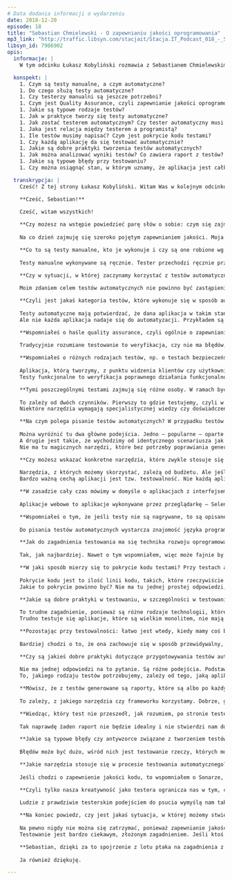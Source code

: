 ```yaml
---
# Data dodania informacji o wydarzeniu
date: 2018-12-20
episode: 18
title: "Sebastian Chmielewski - O zapewnianiu jakości oprogramowania"
mp3_link: "http://traffic.libsyn.com/stacjait/Stacja.IT_Podcast_018_-_Sebastian_Chmielewski_-_O_zapewnianiu_jakosci_oprogramowania.mp3"
libsyn_id: 7986902
opis:
  informacje: |
    W tym odcinku Łukasz Kobyliński rozmawia z Sebastianem Chmielewskim o zapewnianiu jakości oprogramowania. Rozmawiamy o testowaniu manualnym, automatycznym oraz metodach zapewniania jakości oprogramowania.

  konspekt: |
    1. Czym są testy manualne, a czym automatyczne?
    1. Do czego służą testy automatyczne?
    1. Czy testerzy manualni są jeszcze potrzebni?
    1. Czym jest Quality Assurance, czyli zapewnianie jakości oprogramowania?
    1. Jakie są typowe rodzaje testów?
    1. Jak w praktyce tworzy się testy automatyczne?
    1. Jak zostać testerem automatycznym? Czy tester automatyczny musi być programistą?
    1. Jaka jest relacja między testerem a programistą?
    1. Ile testów musimy napisać? Czym jest pokrycie kodu testami?
    1. Czy każdą aplikację da się testować automatycznie?
    1. Jakie są dobre praktyki tworzenia testów automatycznych?
    1. Jak można analizować wyniki testów? Co zawiera raport z testów?
    1. Jakie są typowe błędy przy testowaniu?
    1. Czy można osiągnąć stan, w którym uznamy, że aplikacja jest całkowicie pozbawiona błędów?

  transkrypcja: |
    Cześć! Z tej strony Łukasz Kobyliński. Witam Was w kolejnym odcinku podcastu „Stacja IT”. Dzisiaj mam przyjemność rozmawiać z Sebastianem Chmielewskim o testowaniu i o zapewnianiu jakości oprogramowania.

    **Cześć, Sebastian!**
    
    Cześć, witam wszystkich!

    **Czy możesz na wstępie powiedzieć parę słów o sobie: czym się zajmujesz i jak doszło do tego, że robisz to, co robisz?**
    
    Na co dzień zajmuję się szeroko pojętym zapewnianiem jakości. Moja ścieżka zaczęła się od tego, że byłem testerem manualnym. Już na studiach miałem praktyki w firmie informatycznej. Trafiłem do nowo powstałego działu związanego z zapewnianiem jakości, quality assurance – QA. Na początku były to testy manualne, czyli manualna weryfikacja działania aplikacji. Pojawiały się też elementy testów automatycznych. Pisaliśmy skrypty weryfikujące jakieś komponenty, smoke testy. Z czasem zacząłem rozwijać się w kierunku automatyzacji i testów wydajnościowych. Obecnie zajmuję się głównie testami bezpieczeństwa. Mój ulubiony cytat na temat testów bezpieczeństwa to ten, że są one bardzo dokładnym testowaniem oprogramowania.

    **Co to są testy manualne, kto je wykonuje i czy są one robione wg ustalonej kolejności?**
    
    Testy manualne wykonywane są ręcznie. Tester przechodzi ręcznie przez aplikację w taki sposób, w jaki robi to końcowy użytkownik. Testy automatyczne polegają najczęściej na zautomatyzowaniu tych samych czynności. Specyficzną odmianą testów są smoke testy. W ich przypadku, podobnie jak i przy prototypowaniu urządzeń, po pierwsze jest odpalenie, czyli podłączenie do prądu i sprawdzenie, czy nie dymi. Odpowiednikiem tego w IT jest uruchomienie systemu i sprawdzenie, czy rzeczywiście się uruchomił, czy coś nie padło. Jest to więc rodzaj prostych skryptów, które weryfikują podstawowe funkcjonalności, działanie podstawowych komponentów, np. przysłowiowy test prezesa, w którym wejście do aplikacji, zalogowanie się na główne konto i otwarcie strony głównej odbyło się właśnie przy użyciu skryptu.

    **Czy w sytuacji, w której zaczynamy korzystać z testów automatycznych, testerzy manualni nie są już potrzebni, bo możemy wszystko oskryptować, czy jednak nadal w pewnych sytuacjach korzysta się z testów manualnych?**
    
    Moim zdaniem celem testów automatycznych nie powinno być zastąpienie testów manualnych. Testy automatyczne mają potwierdzić, że to, co zostało zrobione, działa. Czasami możemy mocno się napracować przy budowie jakiejś aplikacji, zakodować ją poprawnie wg specyfikacji, a potem klient końcowy stwierdzi, że to nie jest to, np. moduł raportowania nie miał tak wyglądać. Dlatego testy automatyczne to dobra praktyka inżynierska, zapewniająca nam powtarzalność testowania: to, że test automatyczny, skrypt będzie testował, wykonywał te same testy, będzie powtarzalny za każdym razem, natomiast nie zastąpi intuicji, wiedzy i zdrowego rozsądku, który mają doświadczeni testerzy manualni, tacy, którzy mają zmysł do psucia, do wyszukiwania problemów, a także wiedzę na temat tego, gdzie i w jaki sposób dana aplikacja będzie używana. Dla przykładu: w dużym banku bardzo ważna jest wiedza na temat tego, jak dana organizacja działa, czego test automatyczny, który jest skryptem, nie będzie wiedział, a tester manualny może lub powinien mieć taką wiedzę.

    **Czyli jest jakaś kategoria testów, które wykonuje się w sposób automatyczny, a jakieś inne testy wykonuje się w sposób manualny? Wyobrażam sobie, że wszystkiego nie są się oskryptować. Wybiera się pewnie najbardziej typowe scenariusze lub takie krytyczne z punktu widzenia danej aplikacji. Czy są jakieś dobre wzorce mówiące o tym, co zwykle testuje się w sposób automatyczny, a co zostawia testerom manualnym?**
    
    Testy automatyczne mają potwierdzać, że dana aplikacja w takim stanie, w jakim została napisana, dalej działa. Są to tzw. greenpathy, czyli pozytywne, proste ścieżki przechodzenia przez tę aplikację, podstawowe scenariusze, te najważniejsze dla użytkowników końcowych. Każda aplikacja ma funkcję logowania i nie chcemy, aby przestała nagle działać po wdrożeniu. To jest naturalny kandydat do automatyzacji. Dlatego testy automatyczne są dobre do testów, które są żmudne, powtarzalne, np. testy na zbiorach danych – mamy Excela, wielką tabelkę i każdy scenariusz różni się zestawem danych, które mamy wpisać w jakiś formularz lub wysłać do usługi i sprawdzić końcowy wynik. Inne testy są długotrwałe czy nawet specjalnie zaprojektowane pod kątem automatyzacji, której wykonanie w sposób ręczny mijałoby się z celem albo byłoby bardzo trudne, np. testy wydajnościowe. Obciążenie aplikacji pięćdziesięcioma, setką równoległych użytkowników w sposób manualny byłoby przedsięwzięciem logistycznie bardzo ciężkim do wykonania, a przy automatyzacji – jak najbardziej wykonalnym. To tylko kilka przypadków, kiedy automatyzacja jest jak najbardziej wskazana. 
    Ale nie każda aplikacja nadaje się do automatyzacji. Przykładem są tu powiązania z jakimiś zewnętrznymi systemami, z których musimy pobierać dane. Tych danych nie możemy łatwo uzyskać albo nie możemy ich po testach wyczyścić lub usunąć. Niektóre aplikacje, szczególnie te leciwe, napisane w sposób trudny do zautomatyzowania, nie mają np. identyfikatorów elementów i skrypt, który ma w coś kliknąć, nie może łatwo znaleźć tego elementu, w który ma kliknąć. W takich przypadkach testy manualne to jedyna ścieżka.

    **Wspomniałeś o haśle quality assurance, czyli ogólnie o zapewnianiu jakości oprogramowania. Jak testowanie ma się do zapewniania jakości?**
    
    Tradycyjnie rozumiane testowanie to weryfikacja, czy nie ma błędów, czyli czy funkcjonalności działają poprawnie. Dostajemy aplikację, funkcjonalność wykonaną przez programistów i weryfikujemy, czy ona działa. Ale niestety czasami, gdy coś zostało wydevelopowane, oddane na testy, znajdujemy tam poważne błędy albo stwierdzamy, że aplikacja nie miała zostać tak zrobiona, a jest już za późno, aby ją skorygować. Jeśli koszt naprawy byłby znaczny, to w tym wypadku zapewnienie jakości od testowania różni się tym, że jest próbą zapewnienia odpowiedniej jakości na wszystkich etapach budowy oprogramowania, począwszy od zbierania wymagań, programowania zapewnienia jakości także samych testów, czyli testowanie testowania do testów akceptacyjnych, testów wydajności, które tradycyjnie wykonuje się na koniec życia projektu. Natomiast samo testowanie jest tylko wykrywaniem już istniejących błędów. Quality assurance odgrywa rolę prewencyjną. Pilnuje, aby problemy nie wystąpiły. Testowanie to weryfikacja dostarczanego już produktu.

    **Wspomniałeś o różnych rodzajach testów, np. o testach bezpieczeństwa, akceptacyjnych. Jakie jeszcze rodzaje testów się stosuje i na jakim etapie testowania czy rozwoju oprogramowania?**
    
    Aplikacja, którą tworzymy, z punktu widzenia klientów czy użytkowników ma zestaw jakichś cech, który jest dla niej ważny. Podstawowy jest taki, że ona ma działać, czyli robić to, co powinna. Ale dla użytkowników mogą być ważne inne cechy, np. powinna być wydajna, czyli szybko przetwarzać składane w niej zlecenia, być bezpieczna. Aplikacja przeznaczona dla osób niewidomych ma inne wymagania, jeśli chodzi o dostępność, niż ta, które będzie działała w banku i będzie przeznaczona dla pracowników i obsługi ich procesów wewnętrznych. Te różne rodzaje testów odzwierciedlają więc cechy oprogramowania i produktu, które są dla nas ważne.
    Testy funkcjonalne to weryfikacja poprawnego działania funkcjonalności przypadków pozytywnych, które najczęściej stosujemy, ale też różnych negatywnych, wprowadzania błędnych danych do wygenerowania bardzo nietypowych przypadków, prób „wywalenia” jakiegoś procesu. Testy wydajnościowe to weryfikacja parametrów wydajnościowych, szybkości przetwarzania, skalowalności. Możliwość przetwarzania różnych wolumenów danych też są ważne w przypadku aplikacji, które mają być superwydajne. Testy wysokiej dostępności przeprowadza się wtedy, gdy nasza aplikacja ma być dostępna 365 dni w roku, przez 7 dni w tygodniu, 24 godziny na dobę. Wtedy wywalamy jakiś komponent, weryfikujemy, czy system jest w stanie obsłużyć taki problem. To są tzw. testy HA. Następnie testy bezpieczeństwa, czyli weryfikacja różnych rzeczy, które nie obejmują innych rodzajów testowania. Gdy mamy błąd i coś nie działa, to jest to błąd funkcjonalny. Gdy czegoś nie można znaleźć, to błąd użyteczności. Działa zbyt wolno – błąd wydajnościowy. A cała reszta to błędy bezpieczeństwa.

    **Tymi poszczególnymi testami zajmują się różne osoby. W ramach bycia testerem są różne specjalizacje, bo wydaje się, że czymś zupełnie innym jest testowanie funkcjonalności aplikacji, a czym innym – wydajności czy wysokiej dostępności.**
    
    To zależy od dwóch czynników. Pierwszy to gdzie testujemy, czyli w jakiej organizacji, dla kogo testujemy aplikację. To zależy też od złożoności samej aplikacji. W małym start-upie może być tak, że tester musi być człowiekiem orkiestrą i zajmować się wszystkim, bo dostaje jakąś funkcjonalność, ale trzeba jeszcze wykonać test automatyczny czy wydajnościowy. Przy bardzo złożonych czy dużych systemach, dużych aplikacjach, w których jest powiązanych bardzo wiele różnych technologii, bo tu jest jakieś GUI webowe, tu jakaś szyna integracyjna. Pojawiają się więc specjalizacje.
    Niektóre narzędzia wymagają specjalistycznej wiedzy czy doświadczenia, ponieważ trzeba je poznać. Popularny JMeter wykorzystywany do testów wydajnościowych – popularny, bo darmowy – czy obecnie konkurencyjny dla niego Gatling to narzędzia, które mają wiele funkcji, wiele różnych komponentów, a do tego działają na niskim poziomie protokołu HTTP, gdzie wymagana jest pewna wiedza i doświadczenie na temat tego, jak te aplikacje działają – te specjalizacje pojawiają się tu naturalnie. Szczególnie jeśli od testera wydajnościowego wymaga się, że nie tylko przeprowadzi testy, ale też wskaże, gdzie w naszym systemie są wąskie gardła, zbada, wykona jakieś profilowanie, badanie parametrów wydajnościowych, baz danych, serwera aplikacyjnego, aplikacji. Wtedy wymaga to większej wiedzy i doświadczenia – i te specjalizacje się pojawiają.

    **Na czym polega pisanie testów automatycznych? W przypadku testów manualnych mamy kolejność działań zapisaną w skrypcie albo w sposób naturalny tester przechodzi kolejne etapy aplikacji, żeby zobaczyć, czy one działają zgodnie z założeniami. Natomiast jak podejść do tego w sposób automatyczny? Jak w praktyce zrobić, aby to działało w pętli w sposób powtarzalny, zapisany przez nas i wykonywany przez maszynę?**
    
    Można wyróżnić tu dwa główne podejścia. Jedno – popularne – oparte jest na nagrywaniu, np. nagrywaniu akcji użytkownika w przeglądarce czy też nagrywaniu requestów wykonywanych przez przeglądarkę, aplikację lub innego klienta, które idą w kierunku serwera aplikacyjnego. A drugie to kodowanie kroków testu automatycznego. Każde z tych podejść ma swoje wady i zalety. W przypadku nagrywania problem jest taki, że jeśli w naszej aplikacji coś się zmienia, to niestety bardzo często musimy nagrać te testy jeszcze raz. To nie ma sensu w przypadku często zmieniającej się aplikacji. Jesteśmy np. w start-upie i co dwa tygodnie mamy sprint, dodawana jest jakaś funkcjonalność. Przebudowywane są różne funkcje, bo okazuje się, że np. trzeba coś przebudować, żeby było bardziej dostępne dla użytkowników. Ta zmienność powoduje, że nagrywanie może nie być najlepszym wyborem. Ale w przypadku aplikacji, która już od dłuższego czasu istnieje, działa, a potrzebne są testy regresji, takie, które weryfikują, czy nie pojawiają się błędy w już istniejących, działających funkcjonalnościach, nagrywanie może być bardzo dobrym i sensownym wyborem. A jak mamy na czym nagrywać, to aplikacja tak bardzo nie będzie się już zmieniała. To jest jedno z podejść. 
    A drugie jest takie, że wychodzimy od identycznego scenariusza jak w przypadku testów manualnych i tworzymy obsługę czy opisujemy te kroki, które automat będzie wykonywał w postaci języka programowania. Wykorzystujemy to szczególnie wtedy, gdy naszej aplikacji jeszcze nie ma, jest dopiero tworzona. Mamy już zestaw jakichś scenariuszy, które opisaliśmy. Wiemy, co ona mniej więcej będzie robić, ale samych funkcjonalności jeszcze nie ma, one sukcesywnie się pojawiają i tym samym pojawiają się kroki naszego scenariusza. To pokazuje w raporcie, jaka część tej aplikacji jest gotowa, bo widać, ile kroków jest zielonych, ile czerwonych.
    Nie ma tu magicznych narzędzi, które bez potrzeby poprawiania generują nam gotowe scenariusze. Czy będziemy nagrywać, czy będziemy je kodować, zawsze potrzeba mniej lub więcej czasu na obchodzenie różnych problemów. Jeśli raz już je rozwiążemy, to zwykle można to w jakiś sposób używalny wykorzystać, ale często powtarzam, że 80% czasu to jest rozwiązywanie problemów, więc zasada 80/20 przewija się tu często.

    **Czy możesz wskazać konkretne narzędzia, które zwykle stosuje się w testach automatycznych?**
    
    Narzędzia, z których możemy skorzystać, zależą od budżetu. Ale jeśli chcemy skorzystać z narzędzi typu open source, to głównym – i chyba niemającym specjalnej konkurencji – jest Selenium. Selenium zwykle jest silnikiem jakichś frameworków – ponieważ samo w sobie jest niskopoziomowe, więc pojawiają się frameworki. Frameworki dostępne są w różnych językach. Zasadą jest to, że framework czy ogólnie kod naszych testów automatycznych dobrze pisać w języku, który wszyscy dookoła znają – np. w Javie, jeśli w naszej firmie kodujemy głównie w Javie. Ktoś może wtedy pomóc nam z jakimś problemem w kodowaniu testów. Łatwiej nam przekonać developerów, programistów do używania tych testów automatycznych, ale też rozwijania ich, aby nie było tak, że to tylko tester dokonuje automatyzacji testów. Jeśli powstaje jakaś funkcjonalność, to jako część tej funkcjonalności dawany jest kod aplikacji, ale też tworzony jest test automatyczny przez developera, który tę funkcjonalność wykonuje albo modyfikuje. To dobry wzorzec i praktyka, sprawdzona w boju, dająca bardzo dobre wyniki. Testy i ich automatyzacja to po prostu praktyka inżynierska, mająca zapobiec występowaniu pewnego rodzaju problemów. Więc angażowanie zespołów w automatyzację jest jak najbardziej dobrym pomysłem. Czyli nie tylko JUnity jako testy kodu, ale jeśli jest taka potrzeba i mamy w projekcie testy automatyczne, to także automatyzacja. Często okazuje się, że jeśli zaangażujemy developerów w automatyzację, to pewne rzeczy, których wcześniej nie dało się zrobić w aplikacji, np. dodać jakiegoś użytecznego feature’a z punktu widzenia automatyzacji, nagle daje się dodać. Ktoś, kto widzi ten problem przy automatyzacji, bo nie może wykonać skryptu, a jest programistą, ma mniejsze opory przed zrobieniem jakiejś małej zmiany.
    Bardzo ważną cechą aplikacji jest tzw. testowalność. Nie każdą aplikację da się zautomatyzować, jeśli nie jest stworzona w sposób poddający się testowaniu. Widziałem aplikację, w której był bardzo rozbudowany model uprawnień. Było sobie menu i w zależności od tego, jakie uprawnienia miał dany użytkownik, to w tym menu pojawiały się odpowiednie pozycje. I to menu było ładowane AJAXem, czyli asynchronicznie, więc nie od razu wszystkie pozycje były widoczne, dopóki menu się nie załadowało. Jeśli model wyliczania tych uprawnień był skomplikowany, to były w nim błędy, więc przy automatyzacji pojawiał się problem polegający na tym, że test automatyczny, skrypt chciał coś kliknąć i nie znalazł swojej opcji, którą chciał wykonać, więc przy analizie nie wiadomo, czy on za szybko kliknął, zanim menu się załadowało, czy rzeczywiście wykryliśmy błąd przy ładowaniu uprawnień. Więc to, co zrobili programiści, to dodali flagę, np. dostępną z poziomu JavaScriptu, którą z poziomu testu automatycznego można było zweryfikować. Flaga mówi, że menu zostało załadowane kompletnie, co oznacza, że jak nie znalazłem swojej opcji, którą chciałem kliknąć, to nie mam do niej uprawnień. Znakomicie upraszczało to potem analizę takiego raportu. Z testów już wiemy, dlaczego tej opcji, którą chcieliśmy wywołać, nie ma. Więc to jest przykład, jak zwiększyć, poprawić testowalność aplikacji, aby łatwiej poddawała się automatyzacji.

    **W zasadzie cały czas mówimy w domyśle o aplikacjach z interfejsem webowym. Czy to oznacza, że inne aplikacje nie powstają? Czy narzędzia, o których wspomniałeś, np. Selenium, służą tylko do aplikacji webowych, czy aplikacje desktopowe też w sposób automatyczny możemy testować jeszcze innymi narzędziami?**
    
    Aplikacje webowe to aplikacje wykonywane przez przeglądarkę – Selenium jest tu najbardziej znane. Ale też w aplikacjach, jeśli korzystają chociażby z REST-a, są protokoły komunikacji. Szczególnie w przypadku REST-a znacznie łatwiej się to automatyzuje. Istnieją bardzo fajne i wygodne narzędzia do automatyzacji jak REST-assured. Jeśli chodzi o aplikacje desktopowe, to jest tu o wiele łatwiej, ale mało miałem z tym doświadczeń. Te narzędzia mogą się różnić w zależności od systemu operacyjnego. Interfejsy pod Windowsem są różne w porównaniu z tymi pod Linuksem czy macOS-em – zakładam, że narzędzia są różne, ja mam z nimi mało doświadczenia.

    **Wspomniałeś o tym, że jeśli testy nie są nagrywane, to są opisane – scenariusz takiego testu zapisany jest w postaci języka programowania. W takim razie jaka jest relacja między testerem a programistą? Czy tester ma być programistą, skoro ma pisać kawałki kodu, które mówią o tym, jak test ma być wykonywany? Czy to jest tak, że w zasadzie musimy mieć bardzo podobne kompetencje, będąc jednocześnie i testerem, i programistą? Jaka jest droga do tego, aby stać się testerem automatycznym i móc te zadania w pełni wykonywać?**
    
    Do pisania testów automatycznych wystarcza znajomość języka programowania, który, jak wspomniałem, ma różne frameworki w różnych językach programowania. Ta znajomość nie musi być duża, wystarczy ta na poziomie podstawowym, czyli umiejętność pisania prostych programów. Frameworki mają dosyć ograniczony zestaw API czy metod, które należy wywołać. W przypadku współczesnych aplikacji na pewno przydaje się znajomość JavaScriptu. Natomiast znajomość Javy, .Neta czy też Pythona na poziomie podstawowym jest wystarczająca, by zacząć automatyzować. Problem pojawia się wtedy, kiedy mamy bardzo duży zestaw testów automatycznych, co wiąże się na pewno z jakąś bardzo dużą aplikacją. Wtedy już dobre wzorce, pisanie kodu utrzymywalnego, reużywalnego, wydzielanie metod, które się powtarzają, do bibliotek, jak najbardziej się tu przydaje. Ale tej umiejętności również można nabyć z czasem.

    **Jak do zagadnienia testowania ma się technika rozwoju oprogramowania TDD, czyli test-driven development? Czy można uznać to za element całego ekosystemu zapewniania jakości oprogramowania, czy jest to rozumiane jako jeden z rodzajów testów, które są implementowane już na wczesnym etapie?**
    
    Tak, jak najbardziej. Nawet o tym wspomniałem, więc może fajnie by było, gdyby programista – oprócz tych swoich JUnitów, czyli kawałków kodu, które weryfikują działanie kodu – angażował się też w pisanie testów automatycznych. Z drugiej strony, jeśli mówimy o tym QA, jednym z mierników jakości oprogramowania jest chociażby pokrycie kodu testami, co można mierzyć przy pomocy narzędzi. My np. używamy platformy Sonar, która obsługuje i projekty javowe, i .Neta, i kilka innych języków, gdzie mierzymy tzw. code covery w pokrycie kodu testami jednostkowymi. Można też mierzyć pokrycie kodu w trakcie testów automatycznych, co jest troszkę trudniejsze, ale jak najbardziej wykonalne – pokrycie kodu musi być zintegrowane z aplikacją, którą uruchamiamy w trakcie testów automatycznych. I to jest właśnie jeden z mierników dobrego oprogramowania, czyli ile tego kodu udało nam się pokryć na wyższym poziomie testami jednostkowymi i automatycznymi.

    **W jaki sposób mierzy się to pokrycie kodu testami? Przy testach automatycznych wydaje się to nieoczywiste.**
    
    Pokrycie kodu jest to ilość linii kodu, takich, które rzeczywiście coś wykonują, bo w pliku źródłowym możemy mieć komentarze, nagłówki, deklaracje, które w nim się znajdują, ale niekoniecznie przekładają się na coś, co się wykonuje. Zmierzenie tego kodu przekłada się na wykonywalny kod i obliczenie stosunku tego, co znajduje się w kodzie aplikacji, versus to, co zostało w trakcie tych testów wykonane. Są różne rodzaje tego pokrycia – pokrycie decyzji, warunków czy samych linii. Natomiast te frameworki, z których można skorzystać, są wbudowane chociażby w tego Sonara, o którym mówiłem. Działa to na takiej zasadzie, że do kodu aplikacji dodawane są pewne instrukcje, które potem przy wykonaniu po prostu zaznaczają, że dana linia kodu została wykonana. Po wykonaniu testu narzędzie to zbiera i wie, że dana linijka została wykonana. Na tej podstawie generowany jest raport na zasadzie: zielona linia – wykonana, czerwona linia – niewykonana. Uzyskujemy wtedy stosunek ilość linii kodów wykonanych versus całkowita ilość kodów aplikacji.
    Jakie to pokrycie powinno być? Nie ma tu jednej prostej odpowiedzi, ponieważ wszyscy jesteśmy z natury leniwi, więc czasami pisze się testy jednostkowe czy automatyczne, które są proste i testują jakieś nieskomplikowane fragmenty aplikacji, a potem brakuje nam siły i chęci na to, żeby przetestować bardziej złożone jej części. Więc ogólnie przyjęta liczba to 80%. Czasami lepiej mieć 50% kodu aplikacji, ale zweryfikować te trudne algorytmy, niż iść w kierunku tego, że musi to być 80% całego kodu, bo możemy to czasami oszukać, robiąc testy na proste klasy, które nic nie wykonują, a łatwo je wywołać testami jednostkowymi i podnieść wskaźnik pokrycia w sposób trochę sztuczny, oszukany.

    **Jakie są dobre praktyki w testowaniu, w szczególności w testowaniu automatycznym? Wspomniałeś o testowalności aplikacji. Nie każda aplikacja łatwo daje się testować. Wspomniałeś o sytuacji z menu AJAXowym, które pojawia się z opóźnieniem. Czy każdą aplikację da się zautomatyzować, jeśli jest odpowiednio przygotowana, czy zdarzają się trudne przypadki, jak np. takie bogate aplikacje JavaScriptowe, AJAXowe, w których wszystko się dynamicznie zmienia i są bogate graficznie?**
    
    To trudne zagadnienie, ponieważ są różne rodzaje technologii, które były lub są dosyć oporne na to testowanie czy ogólnie na automatyzację, chociażby popularne kiedyś aplety flashowe. Trend, który obecnie mamy – popularność REST-a, czyli jest jakiś REST-owy back-end plus JavaScriptowy front-end – wiąże się z tym, że takie rozwiązania łatwiej testować. Mamy tu z jednej strony jakieś API back-endu, więc nie musimy klikać w przeglądarce, to wchodzi na jakiś formularz, aby na nim coś wywołać, i dopiero to coś generuje akcję po stronie back-endu. Możemy to API bezpośrednio wywołać. To jest jeden wzorzec, czyli aplikacja, która udostępnia interfejsy przeznaczone dla maszyny – bo REST API produkującej jakiś tam JSON czy XML – to jest format dokumentu przeznaczony do łatwego parsowania przez maszynę. Takie aplikacje się łatwiej testuje. 
    Trudno testuje się aplikacje, które są wielkim monolitem, nie mają interfejsów. Inny problem jest z aplikacjami, które integrują się z innymi aplikacjami, a my nie zawsze mamy te inne aplikacje albo nie mamy nad nimi kontroli, czyli nie da się zbudować tzw. zaślepek, w których moglibyśmy przygotowywać chociażby dane testowe. Więc taka jest możliwość budowania zaślepek do tworzenia danych testowych. To też się przydaje. Tak naprawdę widać dosyć wyraźnie, że sama automatyzacja nie jest ani problemem, ani odpowiedzią na problemy, ponieważ to wszystko wiąże się z tym, jak wygląda ogólnie cała nasza aplikacja. Dlatego też mówiłem trochę o quality assurance. Staramy się zapewniać jakość od momentu zbierania wymagań przez development, dobre praktyki developerskie, wykrywanie kodu, który jest napisany np. w sposób bardzo skomplikowany, co też da się zmierzyć jakimiś narzędziami do tej automatyzacji.

    **Pozostając przy testowalności: łatwo jest wtedy, kiedy mamy coś bliskiego takiej klasycznej stronie HTML-owej ze znacznikami, które możemy zidentyfikować, sprawdzić ich cechy i pewnie jeszcze do tego te kwestie czasowe, tzn. pojawianie się pewnych elementów czy jakichś komunikacji, są w miarę liniowe i przewidywalne.**
    
    Bardziej chodzi o to, że ona zachowuje się w sposób przewidywalny, możemy kontrolować różne aspekty jej działania, np. te dane testowe. Jeśli nasz test automatyczny może te dane testowe przygotować, po teście bez potrzeby dodatkowej interwencji je usunąć, czyli posprzątać po sobie, to łatwo się to automatyzuje. Jeśli w aplikacji trzeba poprosić kogoś, aby nam dane przygotował, ten ktoś musi zadzwonić do kogoś, kto musi odezwać się do kogoś w centrali, która jest w innym kraju, to jest to słaby przypadek do automatyzowania.

    **Czy są jakieś dobre praktyki dotyczące przygotowywania testów automatycznych? Bo można sobie wyobrazić sytuację, w której przygotowujemy wiele krótkich scenariuszy, np. sprawdzamy, czy dany przycisk istnieje, czy wypełnienie pól login i password oraz naciśnięcie przycisku spowoduje jakąś akcję. Możemy wyobrazić sobie scenariusz długotrwały typu pełna ścieżka korzystania z aplikacji przez użytkownika, która trwa pięć minut. Jak dzieli się testy na poszczególne elementy? Czy opracowane są tu zalecenia, czy to zależy od kontekstu danej aplikacji?**
    
    Nie ma jednej odpowiedzi na to pytanie. Są różne podejścia. Podstawowe to te, że testujemy ścieżki pozytywne naszej aplikacji. Mogą to być testy poszczególnych funkcjonalności czy, nazwijmy to, formularzy. Bardzo przydatne są testy end-to-end, czyli takie, które przechodzą przez większą lub budowaną ścieżkę, podążając w sposób, w jaki końcowy użytkownik będzie przechodził przez aplikację. Albo testują jakąś ścieżkę w systemie, który służył do obsługi kredytów hipotecznych. To była cała ścieżka od złożenia wniosku przez jego przeprocesowanie, przez różne oddziały w banku, różnego rodzaju pracowników, oddziały, wśród których jedne zajmowały się analizą, drugie wydrukowaniem i uruchomieniem takiego kredytu, potem obsługą posprzedażową itd.
    To, jakiego rodzaju testów potrzebujemy, zależy od tego, jaką aplikację przygotowujemy. To, jakiego rodzaju mamy testy, wpływa na to, w jaki sposób będziemy je odpalać. Testy, które są szybkie, odpalamy przy każdym buildzie w aplikacji naszym continuous integrations. Testy, które są długie, będą odpalane rzadziej, np. w nocy. Raport dostaniemy dopiero rano. Testy krótkie mogą być odpalane po każdej zmianie, po każdym commicie, żeby wiedzieć, czy coś się przypadkiem nie zepsuło. Te, które są dłuższe, zajmują więcej czasu, więc liczymy się z tym, że wynik z ich wykonania dostajemy trochę później, ale one też są ważne, bo w końcu testują całą złożoną ścieżkę.

    **Mówisz, że z testów generowane są raporty, które są albo po każdym zbudowaniu aplikacji, albo co jakiś czas. Co później z tą informacją robimy i jaką informację dostajemy w tym raporcie? Co składa się na raport i co możemy z tą informacją dalej zrobić, żeby naprawić poszczególne błędy?**
    
    To zależy, z jakiego narzędzia czy frameworku korzystamy. Dobrze, gdy raport z testów automatycznych jest powtarzalny, czyli każde uruchomienie nie produkuje nam różnych wyników. Dobrze, gdy jest on czytelny. Więc ewentualne screenshoty, które będą się tam pojawiały, to dobra wskazówka na temat tego, co się wywaliło – czy to będzie screenshot, czy treść requestu, który został wybrany, odesłany z aplikacji. Inny jest raport z testów funkcjonalnych, a inny z testów wydajnościowych. Mówimy tu jednak o identyfikowaniu różnego rodzaju informacji.

    **Wiedząc, który test nie przeszedł, jak rozumiem, po stronie testera leży to, żeby zidentyfikować, w którym miejscu mniej więcej leży problem, przekazać tę informację do developerów?**
    
    Tak naprawdę żaden raport nie będzie idealny i nie stwierdzi nam dokładnie, gdzie jest błąd. To jest dosyć ważna część analizy. Część frameworków u mnie ma jakąś integrację chociażby z JIRą i samo np. stworzy zgłoszenia z opisem błędów. Ale jakiś element weryfikacji zawsze potem jest potrzebny. Im mamy lepszą aplikację, mamy w niej „traceowalność” requestów czy inne funkcje wspomagające analizę, tym jest łatwiej. Więc to jest część jakości, dzięki której możemy potem stwierdzić, co nam się wywaliło, jakiś tam trace czy message-ID, który dodawany jest do requestu i potem – szczególnie w rozproszonych aplikacjach – można ustalić, dokąd nasz request trafił, gdzie został przeprocesowany i gdzie błąd wystąpił w systemie.

    **Jakie są typowe błędy czy antywzorce związane z tworzeniem testów automatycznych? Na co warto zwrócić uwagę, żeby tego nie realizować w swojej implementacji testu?**
    
    Błędów może być dużo, wśród nich jest testowanie rzeczy, których może nie warto testować, takich bardzo trywialnych. Ogólnie rzeczy, które da się przetestować na testach jednostkowych, niekoniecznie trzeba powtarzać w testach automatycznych, szczególnie takich, które są długotrwałe i kosztowne. Gdy testy są duże i skomplikowane, to dobre praktyki programistyczne przydają się, żeby podzielić je na moduły, wydzielić wspólne elementy, a nie robić kopiuj-wklej tego samego kawałka kodu, który nam sprawdza, czy dany element istnieje na stronie. Lepiej stworzyć z tego metodę i sprawdzić, czy istnieje, i z tej metody korzystać. To samo dotyczy kroków testowych. Moduł logowania pewnie będzie potrzebny w każdym scenariuszu, więc musi być wyciągnięty do innego elementu. Z drugiej strony testy nie powinny być za duże.

    **Jakie narzędzia stosuje się w procesie testowania automatycznego? Wspomniałeś o Selenium, które jest niskopoziomowe, więc możemy albo bezpośrednio z niego skorzystać, albo z jakiegoś frameworku. Wspomniałeś też o narzędziu do raportowania. Czy są tu jeszcze inne elementy, o których powinniśmy wspomnieć, i co by to było?**
    
    Jeśli chodzi o zapewnienie jakości kodu, to wspomniałem o Sonarze, który integruje nam analizę statyczną, czyli wyszukiwanie błędów w kodzie na podstawie pewnych detektorów będących w stanie wykryć błędy programistyczne, błędy wpływające na działanie kodu czy też błędy bezpieczeństwa. Jest sporo frameworków, które integrują kilka takich narzędzi. Wśród nich jest Serenity, który pozwala na automatyzację z użyciem Selenium oraz REST Assured, czyli mamy testy GUI-owe przez przeglądarkę plus testowanie jakiegoś REST-a, JMeter, jeśli chodzi o testy wydajnościowe. Testy usług to chociażby SoapUI. Dosyć popularny test Community. To takie główne narzędzia, jeśli chodzi o testowanie. Oprócz tego jest cała masa mniejszych narzędzi. Bo tak naprawdę do testowania możemy wykorzystać wszystko. W wielu przypadkach wystarczy nam przeglądarka, wbudowany inspektor – możemy podglądać elementy, requesty, narzędzia z linii komend, jak np. curl, wget, i ogólnie wszystko, co mamy pod ręką, co w tych zadaniach testowych może się odnaleźć.

    **Czyli tylko nasza kreatywność jako testera ogranicza nas w tym, co możemy wykorzystać, żeby znaleźć błędy, zidentyfikować, gdzie one mogą się znajdować.**
    
    Ludzie z prawdziwie testerskim podejściem do psucia wymyślą nam taki przypadek testowy, że nie potrzebują do tego żadnych narzędzi. Więc testy manualne w dalszym ciągu są potrzebne. Ale jeśli chodzi o automatyzację, to te narzędzia, o których wspominałem, są w dalszym ciągu najbardziej popularne. Są pewne narzędzia komercyjne, których niestety cena bywa mocno zaporowa. Potem okazuje się, że te same czy podobne problemy i tak trzeba w jakiś sposób w tych narzędziach obchodzić. Pamiętajmy też o tym, że jeśli mamy kiepską aplikację, to nie ma magicznych narzędzi, które nam ją zautomatyzują albo poprawią w jakiś sposób jakość.

    **Na koniec powiedz, czy jest jakaś sytuacja, w której możemy stwierdzić, że jesteśmy bezpieczni, jeśli chodzi o wytwarzanie oprogramowania pozbawionego błędów. Czy można jakoś oszacować liczbę potrzebnych testów czy testerów, która da nam poziom zaufania, że uznamy, że nic złego nas nie może spotkać?**
    
    Na pewno nigdy nie można się zatrzymać, ponieważ zapewnianie jakości to nie jest coś, co można raz wykonać. To proces, który trzeba stale usprawniać, mierzyć i cały czas nad nim pracować. Nie jest tu kwestią ilość, tylko to, co z tego procesu wyciągamy i jakie usprawnienia realizujemy. Widziałem różnego rodzaju projekty. W jednych było 40 testerów, którzy na hurra wykonywali testy aplikacji. W innych w niewiele mniejszej złożoności wystarczało kilku testerów czy nawet 2–3 osoby, żeby z powodzeniem taką aplikację zweryfikować. Problemem nie jest liczba ludzi, tylko to, z czym tak naprawdę mamy do czynienia. Są aplikacje proste, są aplikacje złożone. W przypadku złożonych procesów, interakcji i wiedzy biznesowej te liczby mogą się zmieniać.
    Testowanie jest bardzo ciekawym, złożonym zagadnieniem. Jeśli ktoś będzie chciał rozwijać się i uczyć, to jest tu naprawdę duże pole do popisu. Jest dużo obszarów, w których można się specjalizować. Testując, poznajemy nasze aplikacje. Nie kończymy tylko na testach funkcjonalnych, lecz idziemy w stronę automatyzacji, testów wydajnościowych. Dzięki temu możemy dowiedzieć się o naszej aplikacji takich rzeczy, o których nie mieliśmy pojęcia.

    **Sebastian, dzięki za to spojrzenie z lotu ptaka na zagadnienia z obszaru testowania i quality assurance. Temat ten warto kontynuować i przyjrzeć się bardziej złożonym problemom, które pojawiają się w testowaniu kompletnych technologii. Dzięki i do usłyszenia następnym razem!**
    
    Ja również dziękuję.

---
```

